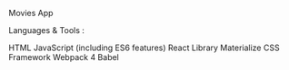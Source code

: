 Movies App
		
Languages & Tools :
		
HTML
JavaScript (including ES6 features)
React Library
Materialize CSS Framework
Webpack 4
Babel

